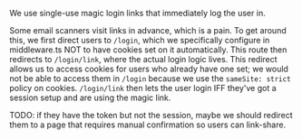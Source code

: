 We use single-use magic login links that immediately log the user in.

Some email scanners visit links in advance, which is a pain. To get around this, we first direct users to `/login`, which we specifically configure in middleware.ts NOT to have cookies set on it automatically. This route then redirects to `/login/link`, where the actual login logic lives. This redirect allows us to access cookies for users who already have one set; we would not be able to access them in `/login` because we use the `sameSite: strict` policy on cookies. `/login/link` then lets the user login IFF they've got a session setup and are using the magic link.

TODO: if they have the token but not the session, maybe we should redirect them to a page that requires manual confirmation so users can link-share.
